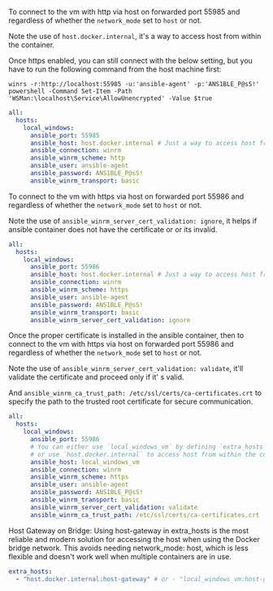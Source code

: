 To connect to the vm with http via host on forwarded port 55985 and regardless of whether the  `network_mode` set to
`host` or not.

Note the use of `host.docker.internal`, it's a way to access host from within the container.

Once https enabled, you can still connect with the below setting, but you have to run the following command
from the host machine first:

`winrs -r:http://localhost:55985 -u:'ansible-agent' -p:'ANS1BLE_P@sS!' powershell -Command Set-Item -Path 'WSMan:\localhost\Service\AllowUnencrypted' -Value $true`

```yaml
all:
  hosts:
    local_windows:
      ansible_port: 55985
      ansible_host: host.docker.internal # Just a way to access host from within the container
      ansible_connection: winrm
      ansible_winrm_scheme: http
      ansible_user: ansible-agent
      ansible_password: ANS1BLE_P@sS!
      ansible_winrm_transport: basic
```

To connect to the vm with https via host on forwarded port 55986 and regardless of whether the  `network_mode` set to
`host` or not.

Note the use of `ansible_winrm_server_cert_validation: ignore`, it helps if ansible container does not have
the certificate or or its invalid.

```yaml
all:
  hosts:
    local_windows:
      ansible_port: 55986
      ansible_host: host.docker.internal # Just a way to access host from within the container
      ansible_connection: winrm
      ansible_winrm_scheme: https
      ansible_user: ansible-agent
      ansible_password: ANS1BLE_P@sS!
      ansible_winrm_transport: basic
      ansible_winrm_server_cert_validation: ignore
```

Once the proper certificate is installed in the ansible container, then to connect to the vm with https via host on
forwarded port 55986 and regardless of whether the  `network_mode` set to `host` or not.

Note the use of `ansible_winrm_server_cert_validation: validate`, it'll validate the certificate and proceed only if it'
s valid.

And `ansible_winrm_ca_trust_path: /etc/ssl/certs/ca-certificates.crt` to specify the path to the trusted root
certificate for secure communication.

```yaml
all:
  hosts:
    local_windows:
      ansible_port: 55986
      # You can either use `local_windows_vm` by defining `extra_hosts` in docker compose.yml,
      # or use `host.docker.internal` to access host from within the container - Should work out of the box.
      ansible_host: local_windows_vm
      ansible_connection: winrm
      ansible_winrm_scheme: https
      ansible_user: ansible-agent
      ansible_password: ANS1BLE_P@sS!
      ansible_winrm_transport: basic
      ansible_winrm_server_cert_validation: validate
      ansible_winrm_ca_trust_path: /etc/ssl/certs/ca-certificates.crt
```

Host Gateway on Bridge:
Using host-gateway in extra_hosts is the most reliable and modern solution for accessing the host when using the Docker
bridge network. This avoids needing network_mode: host, which is less flexible and doesn't work well when multiple
containers are in use.

```yaml
extra_hosts:
  - "host.docker.internal:host-gateway" # or - "local_windows_vm:host-gateway"
```